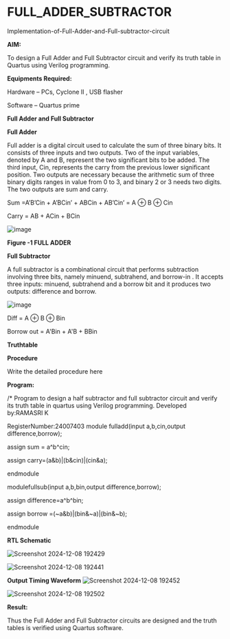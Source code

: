 # FULL_ADDER_SUBTRACTOR

Implementation-of-Full-Adder-and-Full-subtractor-circuit

**AIM:**

To design a Full Adder and Full Subtractor circuit and verify its truth table in Quartus using Verilog programming.

**Equipments Required:**

Hardware – PCs, Cyclone II , USB flasher

Software – Quartus prime

**Full Adder and Full Subtractor**

**Full Adder**

Full adder is a digital circuit used to calculate the sum of three binary bits. It consists of three inputs and two outputs. Two of the input variables, denoted by A and B, represent the two significant bits to be added. The third input, Cin, represents the carry from the previous lower significant position. Two outputs are necessary because the arithmetic sum of three binary digits ranges in value from 0 to 3, and binary 2 or 3 needs two digits. The two outputs are sum and carry.

Sum =A’B’Cin + A’BCin’ + ABCin + AB’Cin’ = A ⊕ B ⊕ Cin 

Carry = AB + ACin + BCin

![image](https://github.com/naavaneetha/FULL_ADDER_SUBTRACTOR/assets/154305477/0f30ba51-5ffb-4198-845f-18e054f675e7)

**Figure -1 FULL ADDER**

**Full Subtractor**

A full subtractor is a combinational circuit that performs subtraction involving three bits, namely minuend, subtrahend, and borrow-in . It accepts three inputs: minuend, subtrahend and a borrow bit and it produces two outputs: difference and borrow.

![image](https://github.com/naavaneetha/FULL_ADDER_SUBTRACTOR/assets/154305477/02b24f51-ab51-4304-9ad6-7b81ffc1ead5)

Diff = A ⊕ B ⊕ Bin 

Borrow out = A'Bin + A'B + BBin

**Truthtable**

**Procedure**

Write the detailed procedure here

**Program:**

/* Program to design a half subtractor and full subtractor circuit and verify its truth table in quartus using Verilog programming. 
Developed by:RAMASRI K 

RegisterNumber:24007403
module fulladd(input a,b,cin,output difference,borrow);

assign sum = a^b^cin;

assign carry=(a&b)|(b&cin)|(cin&a);

endmodule

modulefullsub(input a,b,bin,output difference,borrow);

assign difference=a^b^bin;

assign borrow =(~a&b)|(bin&~a)|(bin&~b);

endmodule


**RTL Schematic**


![Screenshot 2024-12-08 192429](https://github.com/user-attachments/assets/22ac73ed-d670-45ef-b748-bb9f49f5ef45)

![Screenshot 2024-12-08 192441](https://github.com/user-attachments/assets/a1af78d1-71d9-4d00-b08c-9ed75aab325e)


**Output Timing Waveform**
![Screenshot 2024-12-08 192452](https://github.com/user-attachments/assets/f8e92169-3f6f-42db-8d34-4ade666c2298)

![Screenshot 2024-12-08 192502](https://github.com/user-attachments/assets/98640ede-c045-4489-ac09-5fd9da3b628c)



**Result:**

Thus the Full Adder and Full Subtractor circuits are designed and the truth tables is verified using Quartus software.



